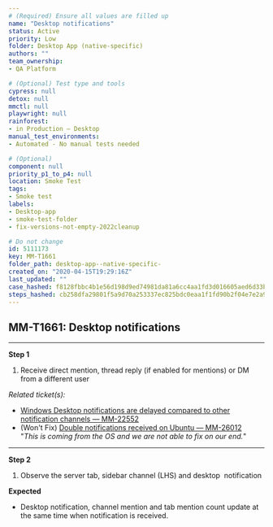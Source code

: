 ```yaml
---
# (Required) Ensure all values are filled up
name: "Desktop notifications"
status: Active
priority: Low
folder: Desktop App (native-specific)
authors: ""
team_ownership: 
- QA Platform

# (Optional) Test type and tools
cypress: null
detox: null
mmctl: null
playwright: null
rainforest: 
- in Production — Desktop
manual_test_environments: 
- Automated - No manual tests needed

# (Optional)
component: null
priority_p1_to_p4: null
location: Smoke Test
tags: 
- Smoke test
labels: 
- Desktop-app
- smoke-test-folder
- fix-versions-not-empty-2022cleanup

# Do not change
id: 5111173
key: MM-T1661
folder_path: desktop-app--native-specific-
created_on: "2020-04-15T19:29:16Z"
last_updated: ""
case_hashed: f8128fbbc4b1e56d198d9ed74981da81a6cc4aa1fd3d016605aed6d33b5707f9fc8ed896fe99d47b246a910491e7a7aa
steps_hashed: cb258dfa29801f5a9d70a253337ec825bdc0eaa1f1fd90b2f04e7e2a901e84914a9d86f84b15c7454cdc0cb8cb9c532e
---
```


## MM-T1661: Desktop notifications

---

**Step 1**

1. Receive direct mention, thread reply (if enabled for mentions) or DM from a different user

_Related ticket(s):_

- [Windows Desktop notifications are delayed compared to other notification channels — MM-22552](https://mattermost.atlassian.net/browse/MM-22552)
- (Won't Fix) [Double notifications received on Ubuntu — MM-26012](https://mattermost.atlassian.net/browse/MM-26012)
  \
  "_This is coming from the OS and we are not able to fix on our end._"

---

**Step 2**

1. Observe the server tab, sidebar channel (LHS) and desktop  notification

**Expected**

- Desktop notification, channel mention and tab mention count update at the same time when notification is received.
